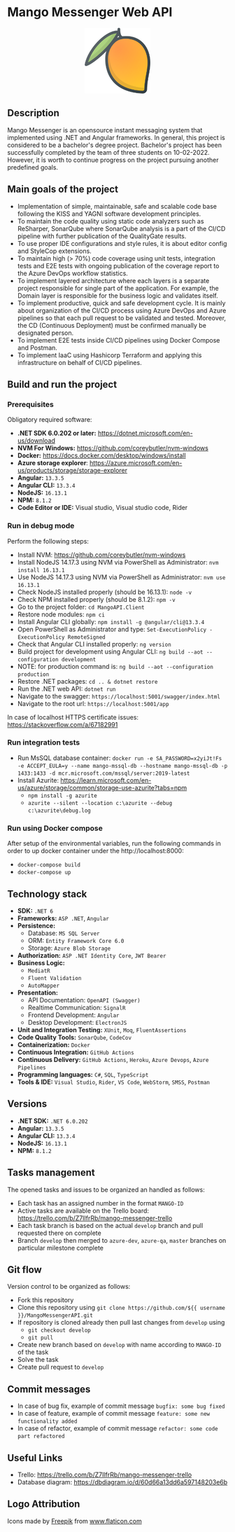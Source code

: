 # Mango Messenger Web API

<p align="center">
  <img src="./img/mango.png" width="150" height="150"  alt="Mango Messenger Logo"/>
</p>

## Description

Mango Messenger is an opensource instant messaging system that implemented using .NET and Angular frameworks.
In general, this project is considered to be a bachelor's degree project.
Bachelor's project has been successfully completed by the team of three students on 10-02-2022.
However, it is worth to continue progress on the project pursuing another predefined goals.

## Main goals of the project

- Implementation of simple, maintainable, safe and scalable code base following the KISS and YAGNI software development
  principles.
- To maintain the code quality using static code analyzers such as ReSharper, SonarQube where SonarQube analysis is a
  part of the CI/CD pipeline with further publication of the QualityGate results.
- To use proper IDE configurations and style rules, it is about editor config and StyleCop extensions.
- To maintain high (> 70%) code coverage using unit tests, integration tests and E2E tests with ongoing publication of
  the coverage report to the Azure DevOps workflow statistics.
- To implement layered architecture where each layers is a separate project responsible for single part of the
  application. For example, the Domain layer is responsible for the business logic and validates itself.
- To implement productive, quick and safe development cycle. It is mainly about organization of the CI/CD
  process using Azure DevOps and Azure pipelines so that each pull request to be validated and tested. Moreover, the
  CD (Continuous Deployment) must be confirmed manually be designated person.
- To implement E2E tests inside CI/CD pipelines using Docker Compose and Postman.
- To implement IaaC using Hashicorp Terraform and applying this infrastructure on behalf of CI/CD pipelines.

## Build and run the project

### Prerequisites

Obligatory required software:

- **.NET SDK 6.0.202 or later:** https://dotnet.microsoft.com/en-us/download
- **NVM For Windows:** https://github.com/coreybutler/nvm-windows
- **Docker:** https://docs.docker.com/desktop/windows/install
- **Azure storage explorer**: https://azure.microsoft.com/en-us/products/storage/storage-explorer
- **Angular:** `13.3.5`
- **Angular CLI:** `13.3.4`
- **NodeJS:** `16.13.1`
- **NPM:** `8.1.2`
- **Code Editor or IDE:** Visual studio, Visual studio code, Rider

### Run in debug mode

Perform the following steps:

- Install NVM: https://github.com/coreybutler/nvm-windows
- Install NodeJS 14.17.3 using NVM via PowerShell as Administrator: `nvm install 16.13.1`
- Use NodeJS 14.17.3 using NVM via PowerShell as Administrator: `nvm use 16.13.1`
- Check NodeJS installed properly (should be 16.13.1): `node -v`
- Check NPM installed properly (should be 8.1.2): `npm -v`
- Go to the project folder: `cd MangoAPI.Client`
- Restore node modules: `npm ci`
- Install Angular CLI globally: `npm install -g @angular/cli@13.3.4`
- Open PowerShell as Administrator and type: `Set-ExecutionPolicy -ExecutionPolicy RemoteSigned`
- Check that Angular CLI installed properly: `ng version`
- Build project for development using Angular CLI: `ng build --aot --configuration development`
- NOTE: for production command is: `ng build --aot --configuration production`
- Restore .NET packages: `cd .. & dotnet restore`
- Run the .NET web API: `dotnet run`
- Navigate to the swagger: `https://localhost:5001/swagger/index.html`
- Navigate to the root url: `https://localhost:5001/app`

In case of localhost HTTPS certificate issues: https://stackoverflow.com/a/67182991

### Run integration tests

- Run MsSQL database
  container: `docker run -e SA_PASSWORD=x2yiJt!Fs -e ACCEPT_EULA=y --name mango-mssql-db --hostname mango-mssql-db -p 1433:1433 -d mcr.microsoft.com/mssql/server:2019-latest`
- Install Azurite: https://learn.microsoft.com/en-us/azure/storage/common/storage-use-azurite?tabs=npm
   - `npm install -g azurite`
   - `azurite --silent --location c:\azurite --debug c:\azurite\debug.log`

### Run using Docker compose

After setup of the environmental variables, run the following commands in order to up docker container under
the http://localhost:8000:

- `docker-compose build`
- `docker-compose up`

## Technology stack

- **SDK:** `.NET 6`
- **Frameworks:** `ASP .NET`, `Angular`
- **Persistence:**
    - Database: `MS SQL Server`
    - ORM: `Entity Framework Core 6.0`
    - Storage: `Azure Blob Storage`
- **Authorization:** `ASP .NET Identity Core`, `JWT Bearer`
- **Business Logic:**
    - `MediatR`
    - `Fluent Validation`
    - `AutoMapper`
- **Presentation:**
    - API Documentation: `OpenAPI (Swagger)`
    - Realtime Communication: `SignalR`
    - Frontend Development: `Angular`
    - Desktop Development: `ElectronJS`
- **Unit and Integration Testing:** `XUnit`, `Moq`, `FluentAssertions`
- **Code Quality Tools:** `SonarQube`, `CodeCov`
- **Containerization:** `Docker`
- **Continuous Integration:** `GitHub Actions`
- **Continuous Delivery:** `GitHub Actions`, `Heroku`, `Azure Devops`, `Azure Pipelines`
- **Programming languages:** `C#`, `SQL`, `TypeScript`
- **Tools & IDE:** `Visual Studio`, `Rider`, `VS Code`, `WebStorm`, `SMSS`, `Postman`

## Versions

- **.NET SDK:** `.NET 6.0.202`
- **Angular:** `13.3.5`
- **Angular CLI:** `13.3.4`
- **NodeJS:** `16.13.1`
- **NPM:** `8.1.2`

## Tasks management

The opened tasks and issues to be organized an handled as follows:

- Each task has an assigned number in the format `MANGO-ID`
- Active tasks are available on the Trello board: https://trello.com/b/Z7IlfrRb/mango-messenger-trello
- Each task branch is based on the actual `develop` branch and pull requested there on complete
- Branch `develop` then merged to `azure-dev`, `azure-qa`, `master` branches on particular milestone complete

## Git flow

Version control to be organized as follows:

- Fork this repository
- Clone this repository using `git clone https://github.com/${{ username }}/MangoMessengerAPI.git`
- If repository is cloned already then pull last changes from `develop` using
    - `git checkout develop`
    - `git pull`
- Create new branch based on `develop` with name according to `MANGO-ID` of the task
- Solve the task
- Create pull request to `develop`

## Commit messages

- In case of bug fix, example of commit message `bugfix: some bug fixed`
- In case of feature, example of commit message `feature: some new functionality added`
- In case of refactor, example of commit message `refactor: some code part refactored`

## Useful Links

- Trello: https://trello.com/b/Z7IlfrRb/mango-messenger-trello
- Database diagram: https://dbdiagram.io/d/60d66a13dd6a597148203e6b

## Logo Attribution

<div>Icons made by <a href="https://www.freepik.com" title="Freepik">Freepik</a> from <a href="https://www.flaticon.com/" title="Flaticon">www.flaticon.com</a></div>
